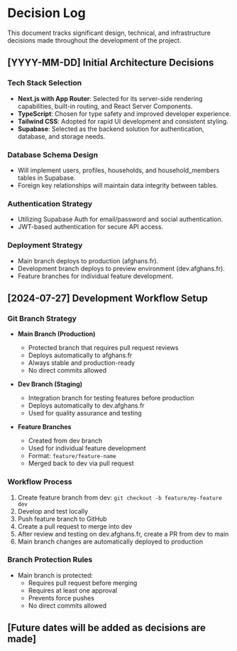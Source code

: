 # Decision Log

This document tracks significant design, technical, and infrastructure decisions made throughout the development of the project.

## [YYYY-MM-DD] Initial Architecture Decisions

### Tech Stack Selection

- **Next.js with App Router**: Selected for its server-side rendering capabilities, built-in routing, and React Server Components.
- **TypeScript**: Chosen for type safety and improved developer experience.
- **Tailwind CSS**: Adopted for rapid UI development and consistent styling.
- **Supabase**: Selected as the backend solution for authentication, database, and storage needs.

### Database Schema Design

- Will implement users, profiles, households, and household_members tables in Supabase.
- Foreign key relationships will maintain data integrity between tables.

### Authentication Strategy

- Utilizing Supabase Auth for email/password and social authentication.
- JWT-based authentication for secure API access.

### Deployment Strategy

- Main branch deploys to production (afghans.fr).
- Development branch deploys to preview environment (dev.afghans.fr).
- Feature branches for individual feature development.

## [2024-07-27] Development Workflow Setup

### Git Branch Strategy

- **Main Branch (Production)**

  - Protected branch that requires pull request reviews
  - Deploys automatically to afghans.fr
  - Always stable and production-ready
  - No direct commits allowed

- **Dev Branch (Staging)**

  - Integration branch for testing features before production
  - Deploys automatically to dev.afghans.fr
  - Used for quality assurance and testing

- **Feature Branches**
  - Created from dev branch
  - Used for individual feature development
  - Format: `feature/feature-name`
  - Merged back to dev via pull request

### Workflow Process

1. Create feature branch from dev: `git checkout -b feature/my-feature dev`
2. Develop and test locally
3. Push feature branch to GitHub
4. Create a pull request to merge into dev
5. After review and testing on dev.afghans.fr, create a PR from dev to main
6. Main branch changes are automatically deployed to production

### Branch Protection Rules

- Main branch is protected:
  - Requires pull request before merging
  - Requires at least one approval
  - Prevents force pushes
  - No direct commits allowed

## [Future dates will be added as decisions are made]
